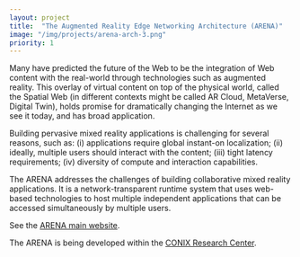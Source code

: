 ```yaml
---
layout: project
title:  "The Augmented Reality Edge Networking Architecture (ARENA)"
image: "/img/projects/arena-arch-3.png"
priority: 1
---
```

Many have predicted the future of the Web to be the integration of Web content with the real-world through technologies such as augmented reality. This overlay of virtual content on top of the physical world, called the Spatial Web (in different contexts might be called AR Cloud, MetaVerse, Digital Twin), holds promise for dramatically changing the Internet as we see it today, and has broad application.

Building pervasive mixed reality applications is challenging for several reasons, such as: (i) applications require global instant-on localization; (ii) ideally, multiple users should interact with the content; (iii) tight latency requirements; (iv) diversity of compute and interaction capabilities.

The ARENA addresses the challenges of building collaborative mixed reality applications. It is a network-transparent runtime system that uses web-based technologies to host multiple independent applications that can be accessed simultaneously by multiple users.

See the [ARENA main website](https://arenaxr.org/).

The ARENA is being developed within the [CONIX Research Center](https://conix.io/).

